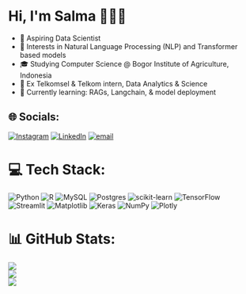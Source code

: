 # Hi, I'm Salma 🧚🏻‍♂️
- 🔮 Aspiring Data Scientist<br>
- 💬 Interests in Natural Language Processing (NLP) and Transformer based models<br>
- 🎓 Studying Computer Science @ Bogor Institute of Agriculture, Indonesia<br>
- 🗼 Ex Telkomsel & Telkom intern, Data Analytics & Science<br>
- 🌱 Currently learning: RAGs, Langchain, & model deployment


## 🌐 Socials:
[![Instagram](https://img.shields.io/badge/Instagram-%23E4405F.svg?logo=Instagram&logoColor=white)](https://instagram.com/nyama22) [![LinkedIn](https://img.shields.io/badge/LinkedIn-%230077B5.svg?logo=linkedin&logoColor=white)](https://linkedin.com/in/salma-danuningrat) [![email](https://img.shields.io/badge/Email-D14836?logo=gmail&logoColor=white)](mailto:salma.danuningrat@gmail.com) 

# 💻 Tech Stack:
![Python](https://img.shields.io/badge/python-3670A0?style=for-the-badge&logo=python&logoColor=ffdd54) ![R](https://img.shields.io/badge/r-%23276DC3.svg?style=for-the-badge&logo=r&logoColor=white) ![MySQL](https://img.shields.io/badge/mysql-4479A1.svg?style=for-the-badge&logo=mysql&logoColor=white) ![Postgres](https://img.shields.io/badge/postgres-%23316192.svg?style=for-the-badge&logo=postgresql&logoColor=white) ![scikit-learn](https://img.shields.io/badge/scikit--learn-%23F7931E.svg?style=for-the-badge&logo=scikit-learn&logoColor=white) ![TensorFlow](https://img.shields.io/badge/TensorFlow-%23FF6F00.svg?style=for-the-badge&logo=TensorFlow&logoColor=white) ![Streamlit](https://img.shields.io/badge/Streamlit-%23FE4B4B.svg?style=for-the-badge&logo=streamlit&logoColor=white) ![Matplotlib](https://img.shields.io/badge/Matplotlib-%23ffffff.svg?style=for-the-badge&logo=Matplotlib&logoColor=black) ![Keras](https://img.shields.io/badge/Keras-%23D00000.svg?style=for-the-badge&logo=Keras&logoColor=white) ![NumPy](https://img.shields.io/badge/numpy-%23013243.svg?style=for-the-badge&logo=numpy&logoColor=white) ![Plotly](https://img.shields.io/badge/Plotly-%233F4F75.svg?style=for-the-badge&logo=plotly&logoColor=white)
# 📊 GitHub Stats:
![](https://github-readme-stats.vercel.app/api?username=salmadanu&theme=dark&hide_border=false&include_all_commits=false&count_private=false)<br/>
![](https://nirzak-streak-stats.vercel.app/?user=salmadanu&theme=dark&hide_border=false)<br/>
![](https://github-readme-stats.vercel.app/api/top-langs/?username=salmadanu&theme=dark&hide_border=false&include_all_commits=false&count_private=false&layout=compact)

<!-- Proudly created with GPRM ( https://gprm.itsvg.in ) -->
